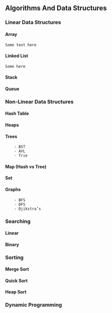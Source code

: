 ## Algorithms And Data Structures

### Linear Data Structures

#### Array
    Some text here
#### Linked List
    Some here
#### Stack
#### Queue

### Non-Linear Data Structures
#### Hash Table
#### Heaps
#### Trees
        - BST
        - AVL
        - Trie
#### Map (Hash vs Tree)
#### Set
#### Graphs
        - BFS
        - DFS
        - Djikstra’s
### Searching
#### Linear
#### Binary
### Sorting
#### Merge Sort
#### Quick Sort
#### Heap Sort
### Dynamic Programming


